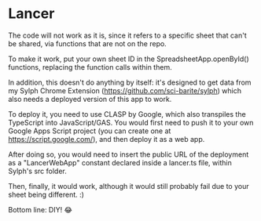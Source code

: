 # Lancer

The code will not work as it is, since it refers to a specific sheet that can't be shared, via functions that are not on the repo.

To make it work, put your own sheet ID in the SpreadsheetApp.openById() functions, replacing the function calls within them.

In addition, this doesn't do anything by itself: it's designed to get data from my Sylph Chrome Extension (https://github.com/sci-barite/sylph) which also needs a deployed version of this app to work.

To deploy it, you need to use CLASP by Google, which also transpiles the TypeScript into JavaScript/GAS.
You would first need to push it to your own Google Apps Script project (you can create one at https://script.google.com/), and then deploy it as a web app.

After doing so, you would need to insert the public URL of the deployment as a "LancerWebApp" constant declared inside a lancer.ts file, within Sylph's src folder.

Then, finally, it would work, although it would still probably fail due to your sheet being different. :)

Bottom line: DIY! 😂
